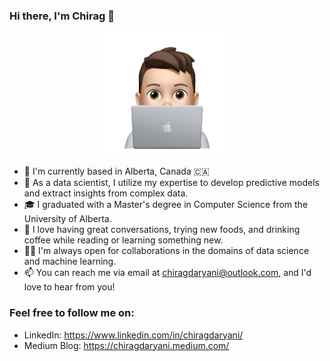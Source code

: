 ### Hi there, I'm Chirag 👋 

<p align="center">
    <img src="./icon/Memoji.png" alt="My Profile Pic" width="200" style="display:block; margin:auto;"/>
</p>

- 📍 I'm currently based in Alberta, Canada 🇨🇦
- 💼 As a data scientist, I utilize my expertise to develop predictive models and extract insights from complex data.
- 🎓 I graduated with a Master's degree in Computer Science from the University of Alberta.
- 💬 I love having great conversations, trying new foods, and drinking coffee while reading or learning something new.
- 🤝🏻 I'm always open for collaborations in the domains of data science and machine learning.
- 📫 You can reach me via email at chiragdaryani@outlook.com, and I'd love to hear from you!

### Feel free to follow me on:

- LinkedIn: https://www.linkedin.com/in/chiragdaryani/
- Medium Blog: https://chiragdaryani.medium.com/
